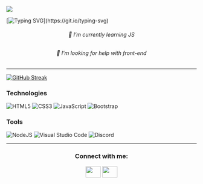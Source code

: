 
![](https://komarev.com/ghpvc/?username=your-github-Utkucuu)

[![Typing SVG](https://readme-typing-svg.herokuapp.com?size=40&center=true&width=1000&height=100&lines=Hello+there%2C+I'm+Utku;My+profile+is+under+development;Nice+to+meet+you...)](https://git.io/typing-svg)

<h6 align="center">🌱 I’m currently learning JS</h6>
<h6 align="center"> 🤔 I’m looking for help with front-end </h6>
<hr>

[![GitHub Streak](http://github-readme-streak-stats.herokuapp.com?user=Utkucuu&theme=github-dark-blue&date_format=M%20j%5B%2C%20Y%5D)](https://git.io/streak-stats)


### Technologies

![HTML5](https://img.shields.io/badge/html5-%23E34F26.svg?style=for-the-badge&logo=html5&logoColor=white)
![CSS3](https://img.shields.io/badge/css3-%231572B6.svg?style=for-the-badge&logo=css3&logoColor=white) 
![JavaScript](https://img.shields.io/badge/javascript-%23323330.svg?style=for-the-badge&logo=javascript&logoColor=%23F7DF1E)
![Bootstrap](https://img.shields.io/badge/bootstrap-%23563D7C.svg?style=for-the-badge&logo=bootstrap&logoColor=white)

### Tools

![NodeJS](https://img.shields.io/badge/node.js-6DA55F?style=for-the-badge&logo=node.js&logoColor=white)
![Visual Studio Code](https://img.shields.io/badge/Visual%20Studio%20Code-0078d7.svg?style=for-the-badge&logo=visual-studio-code&logoColor=white)
![Discord](https://img.shields.io/badge/%3CServer%3E-%237289DA.svg?style=for-the-badge&logo=discord&logoColor=white)



<hr>

<h3 align="center">Connect with me:</h3>
<p align="center">
<a href="https://www.linkedin.com/in/utku-bayraktaroğlu-4bb38514b/" target="blank"><img align="center" src="https://cdn.jsdelivr.net/npm/simple-icons@3.0.1/icons/linkedin.svg" alt="" height="30" width="40" /></a>
<a href="https://www.instagram.com/utku_bayraktaroglu/?hl=tr" target="blank"><img align="center" src="https://cdn.jsdelivr.net/npm/simple-icons@3.0.1/icons/instagram.svg" alt="" height="30" width="40" /></a>
</p>

